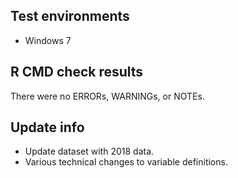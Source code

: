 ## Test environments
* Windows 7 

## R CMD check results
There were no ERRORs, WARNINGs, or NOTEs. 

## Update info

* Update dataset with 2018 data.
* Various technical changes to variable definitions.